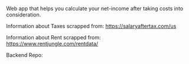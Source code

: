 Web app that helps you calculate your net-income after taking costs into consideration.

Information about Taxes scrapped from: https://salaryaftertax.com/us

Information about Rent scrapped from: https://www.rentjungle.com/rentdata/

Backend Repo: 
